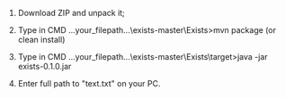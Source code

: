 1) Download ZIP and unpack it;

2) Type in CMD  \...your_filepath...\exists-master\Exists>mvn package (or clean install)

3) Type in CMD \...your_filepath...\exists-master\Exists\target>java -jar exists-0.1.0.jar

4) Enter full path to "text.txt" on your PC.


